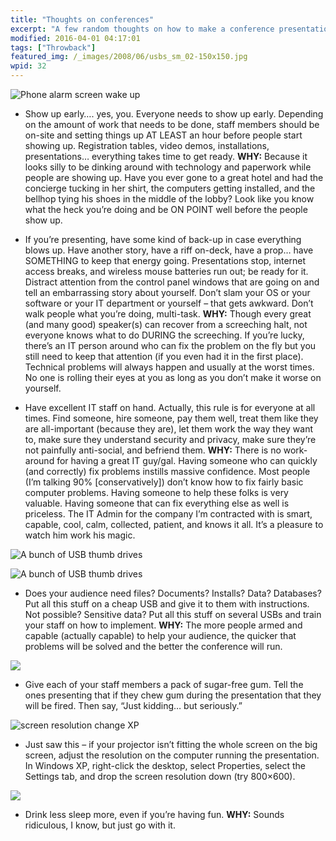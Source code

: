 ```yaml
---
title: "Thoughts on conferences"
excerpt: "A few random thoughts on how to make a conference presentation go well."
modified: 2016-04-01 04:17:01
tags: ["Throwback"]
featured_img: /_images/2008/06/usbs_sm_02-150x150.jpg
wpid: 32
---
```


![Phone alarm screen wake up](/_images/2008/06/phone_alarm.jpg)

- Show up early…. yes, you. Everyone needs to show up early. Depending on the amount of work that needs to be done, staff members should be on-site and setting things up AT LEAST an hour before people start showing up. Registration tables, video demos, installations, presentations… everything takes time to get ready. **WHY:** Because it looks silly to be dinking around with technology and paperwork while people are showing up. Have you ever gone to a great hotel and had the concierge tucking in her shirt, the computers getting installed, and the bellhop tying his shoes in the middle of the lobby? Look like you know what the heck you’re doing and be ON POINT well before the people show up.

- If you’re presenting, have some kind of back-up in case everything blows up. Have another story, have a riff on-deck, have a prop… have SOMETHING to keep that energy going. Presentations stop, internet access breaks, and wireless mouse batteries run out; be ready for it. Distract attention from the control panel windows that are going on and tell an embarrassing story about yourself. Don’t slam your OS or your software or your IT department or yourself – that gets awkward. Don’t walk people what you’re doing, multi-task. **WHY:** Though every great (and many good) speaker(s) can recover from a screeching halt, not everyone knows what to do DURING the screeching. If you’re lucky, there’s an IT person around who can fix the problem on the fly but you still need to keep that attention (if you even had it in the first place). Technical problems will always happen and usually at the worst times. No one is rolling their eyes at you as long as you don’t make it worse on yourself.

- Have excellent IT staff on hand. Actually, this rule is for everyone at all times. Find someone, hire someone, pay them well, treat them like they are all-important (because they are), let them work the way they want to, make sure they understand security and privacy, make sure they’re not painfully anti-social, and befriend them. **WHY:** There is no work-around for having a great IT guy/gal. Having someone who can quickly (and correctly) fix problems instills massive confidence. Most people (I’m talking 90% \[conservatively\]) don’t know how to fix fairly basic computer problems. Having someone to help these folks is very valuable. Having someone that can fix everything else as well is priceless. The IT Admin for the company I’m contracted with is smart, capable, cool, calm, collected, patient, and knows it all. It’s a pleasure to watch him work his magic.

![A bunch of USB thumb drives](/_images/2008/06/usbs_sm_01.jpg)

![A bunch of USB thumb drives](/_images/2008/06/usbs_sm_02.jpg)

- Does your audience need files? Documents? Installs? Data? Databases? Put all this stuff on a cheap USB and give it to them with instructions. Not possible? Sensitive data? Put all this stuff on several USBs and train your staff on how to implement. **WHY:** The more people armed and capable (actually capable) to help your audience, the quicker that problems will be solved and the better the conference will run.

![](/_images/2008/06/gum.jpg)

- Give each of your staff members a pack of sugar-free gum. Tell the ones presenting that if they chew gum during the presentation that they will be fired. Then say, “Just kidding… but seriously.”

![screen resolution change XP](/_images/2008/06/screen_resolution_xp.jpg)

- Just saw this – if your projector isn’t fitting the whole screen on the big screen, adjust the resolution on the computer running the presentation. In Windows XP, right-click the desktop, select Properties, select the Settings tab, and drop the screen resolution down (try 800×600).

![](/_images/2008/06/drinks.jpg)

- Drink less sleep more, even if you’re having fun. **WHY:** Sounds ridiculous, I know, but just go with it.
